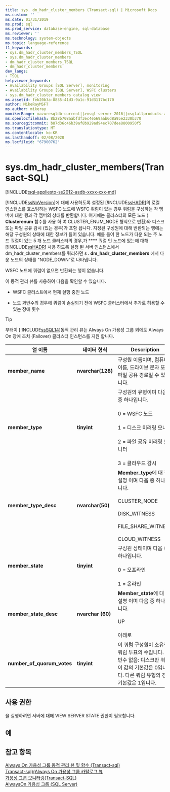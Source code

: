 ```yaml
---
title: sys. dm_hadr_cluster_members (Transact-sql) | Microsoft Docs
ms.custom: ''
ms.date: 01/31/2019
ms.prod: sql
ms.prod_service: database-engine, sql-database
ms.reviewer: ''
ms.technology: system-objects
ms.topic: language-reference
f1_keywords:
- sys.dm_hadr_cluster_members_TSQL
- sys.dm_hadr_cluster_members
- dm_hadr_cluster_members_TSQL
- dm_hadr_cluster_members
dev_langs:
- TSQL
helpviewer_keywords:
- Availability Groups [SQL Server], monitoring
- Availability Groups [SQL Server], WSFC clusters
- sys.dm_hadr_cluster_members catalog view
ms.assetid: feb20b3a-8835-41d3-9a1c-91d3117bc170
author: MikeRayMSFT
ms.author: mikeray
monikerRange: =azuresqldb-current||>=sql-server-2016||=sqlallproducts-allversions||>=sql-server-linux-2017||=azuresqldb-mi-current
ms.openlocfilehash: 8b28b708aabfdf3ec4e569aab6d8a95e2330b370
ms.sourcegitcommit: b87d36c46b39af8b929ad94ec707dee8800950f5
ms.translationtype: MT
ms.contentlocale: ko-KR
ms.lasthandoff: 02/08/2020
ms.locfileid: "67900762"
---
```

# <a name="sysdm_hadr_cluster_members-transact-sql"></a>sys.dm_hadr_cluster_members(Transact-SQL)
[!INCLUDE[tsql-appliesto-ss2012-asdb-xxxx-xxx-md](../../includes/tsql-appliesto-ss2012-asdb-xxxx-xxx-md.md)]

  
  [!INCLUDE[ssNoVersion](../../includes/ssnoversion-md.md)]에 대해 사용하도록 설정된 [!INCLUDE[ssHADR](../../includes/sshadr-md.md)]의 로컬 인스턴스를 호스팅하는 WSFC 노드에 WSFC 쿼럼이 있는 경우 쿼럼을 구성하는 각 멤버에 대한 행과 각 멤버의 상태를 반환합니다. 여기에는 클러스터의 모든 노드 ( **Clusterenum** 함수를 사용 하 여 CLUSTER_ENUM_NODE 형식으로 반환)와 디스크 또는 파일 공유 감시 (있는 경우)가 포함 됩니다. 지정된 구성원에 대해 반환되는 행에는 해당 구성원의 상태에 대한 정보가 들어 있습니다. 예를 들어 한 노드가 다운 되는 주 노드 쿼럼이 있는 5 개 노드 클러스터의 경우,가 **** 쿼럼 인 노드에 있는에 대해 [!INCLUDE[ssHADR](../../includes/sshadr-md.md)] 사용 하도록 설정 된 서버 인스턴스에서 dm_hadr_cluster_members를 쿼리하면 s **. dm_hadr_cluster_members** 에서 다운 노드의 상태를 "NODE_DOWN"로 나타냅니다.  
  
 WSFC 노드에 쿼럼이 없으면 반환되는 행이 없습니다.  
  
 이 동적 관리 뷰를 사용하여 다음을 확인할 수 있습니다.  
  
-   WSFC 클러스트에서 현재 실행 중인 노드  
  
-   노드 과반수의 경우에 쿼럼이 손실되기 전에 WSFC 클러스터에서 추가로 허용할 수 있는 장애 횟수  

 > [!TIP]
 > 부터이 [!INCLUDE[ssSQL14](../../includes/sssql14-md.md)]동적 관리 뷰는 Always On 가용성 그룹 외에도 Always On 장애 조치 (Failover) 클러스터 인스턴스를 지원 합니다.  
  
|열 이름|데이터 형식|Description|  
|-----------------|---------------|-----------------|  
|**member_name**|**nvarchar(128)**|구성원 이름이며, 컴퓨터 이름, 드라이브 문자 또는 파일 공유 경로일 수 있습니다.|  
|**member_type**|**tinyint**|구성원의 유형이며 다음 중 하나입니다.<br /><br /> 0 = WSFC 노드<br /><br /> 1 = 디스크 미러링 모니터<br /><br /> 2 = 파일 공유 미러링 모니터<br /><br /> 3 = 클라우드 감시|  
|**member_type_desc**|**nvarchar(50)**|**Member_type**에 대 한 설명 이며 다음 중 하나입니다.<br /><br /> CLUSTER_NODE<br /><br /> DISK_WITNESS<br /><br /> FILE_SHARE_WITNESS<br /><br /> CLOUD_WITNESS|  
|**member_state**|**tinyint**|구성원 상태이며 다음 중 하나입니다.<br /><br /> 0 = 오프라인<br /><br /> 1 = 온라인|  
|**member_state_desc**|**nvarchar (60)**|**Member_state**에 대 한 설명 이며 다음 중 하나입니다.<br /><br /> UP<br /><br /> 아래로|  
|**number_of_quorum_votes**|**tinyint**|이 쿼럼 구성원이 소유한 쿼럼 투표의 수입니다. 과반수 없음: 디스크만 쿼럼이 값의 기본값은 0입니다. 다른 쿼럼 유형의 경우 기본값은 1입니다.|  
  
## <a name="permissions"></a>사용 권한  
 을 실행하려면 서버에 대해 VIEW SERVER STATE 권한이 필요합니다.  
  
## <a name="examples"></a>예  
  
## <a name="see-also"></a>참고 항목  
 [Always On 가용성 그룹 동적 관리 뷰 및 함수 &#40;Transact-sql&#41;](../../relational-databases/system-dynamic-management-views/always-on-availability-groups-dynamic-management-views-functions.md)   
 [Transact-sql&#41;&#40;Always On 가용성 그룹 카탈로그 뷰](../../relational-databases/system-catalog-views/always-on-availability-groups-catalog-views-transact-sql.md)   
 [가용성 그룹 모니터링&#40;Transact-SQL&#41;](../../database-engine/availability-groups/windows/monitor-availability-groups-transact-sql.md)   
 [AlwaysOn 가용성 그룹 &#40;SQL Server&#41;](../../database-engine/availability-groups/windows/always-on-availability-groups-sql-server.md)  
  
  
